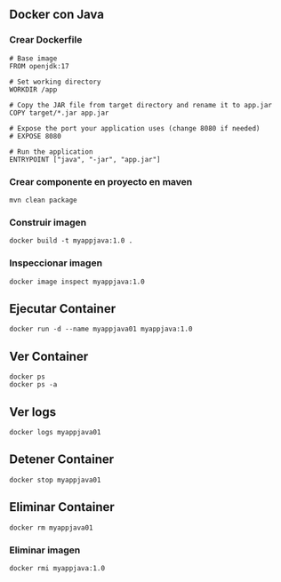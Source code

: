 
## Docker con Java

### Crear Dockerfile
```
# Base image
FROM openjdk:17

# Set working directory
WORKDIR /app

# Copy the JAR file from target directory and rename it to app.jar
COPY target/*.jar app.jar

# Expose the port your application uses (change 8080 if needed)
# EXPOSE 8080

# Run the application
ENTRYPOINT ["java", "-jar", "app.jar"]
```

### Crear componente en proyecto en maven
```
mvn clean package
```


### Construir imagen
```
docker build -t myappjava:1.0 .
```

### Inspeccionar imagen
```
docker image inspect myappjava:1.0
```

## Ejecutar Container
```
docker run -d --name myappjava01 myappjava:1.0
```
## Ver Container
```
docker ps
docker ps -a 
```

## Ver logs
```
docker logs myappjava01 
```

## Detener Container
```
docker stop myappjava01
```

## Eliminar Container
```
docker rm myappjava01 
```

### Eliminar imagen
```
docker rmi myappjava:1.0
```

